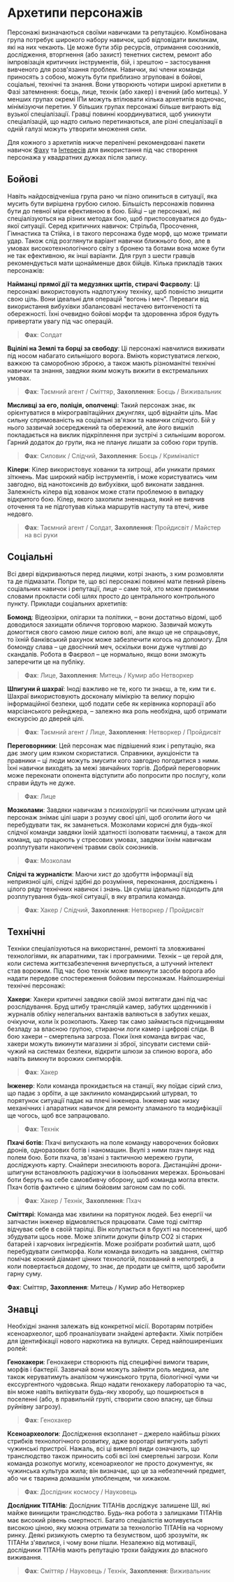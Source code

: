 # Архетипи персонажів

Персонажі визначаються своїми навичками та репутацією. Комбінована група потребує широкого набору навичок, щоб відповідати викликам, які на них чекають. Це може бути збір ресурсів, отримання союзників, дослідження, вторгнення (або захист) тенетних систем, ремонт або імпровізація критичних інструментів, бій, і зрештою – застосування вивченого для розв'язання проблем. Навички, які члени команди приносять з собою, можуть бути приблизно згруповані в бойові, соціальні, технічні та знання. Вони утворюють чотири широкі архетипи в Фазі затемнення: боєць, лице, технік (або хакер) і вчений (або митець). У менших групах окремі ІПи можуть втілювати кілька архетипів водночас, мінімізуючи перетин. У більших групах персонажі більше виграють від вузької спеціалізації. Гравці повинні координуватися, щоб уникнути спеціалізацій, що надто сильно перетинаються, але різні спеціалізації в одній галузі можуть утворити множення сили.

Для кожного з архетипів нижче перелічені рекомендовані пакети навичок [Фаху](../04/05-step-2-carrer.md) та [Інтересів](../04/06-step-3-interest.md) для використання під час створення персонажа у квадратних дужках після запису.

## Бойові

Навіть найдосвідченіша група рано чи пізно опиниться в ситуації, яка мусить бути вирішена грубою силою. Більшість персонажів повинна бути до певної міри ефективною в бою. Бійці – це персонажі, які спеціалізуються на різних методах бою, щоб пристосовуватися до будь-якої ситуації. Серед критичних навичок: Стрільба, Просочення, Гімнастика та Стійка, і в такого персонажа буде морф, що може тримати удар. Також слід розглянути варіант навички ближнього бою, але в умовах високотехнологічного світу з бронею та ботами вона може бути не так ефективною, як інші варіанти. Для груп з шести гравців рекомендується мати щонайменше двох бійців. Кілька прикладів таких персонажів:

**Найманці прямої дії та медузяних щитів, стирачі Фаєрволу**: Ці персонажі використовують надпотужну техніку, щоб повністю знищити свою ціль. Вони ідеальні для операцій "вогонь і меч". Переваги від використання вибухівки збалансовані нестачею витонченості та обережності. Їхні очевидно бойові морфи та здоровенна зброя будуть привертати увагу під час операцій.

<blockquote class="indent">

**Фах**: Солдат

</blockquote>

**Вцілілі на Землі та борці за свободу**: Ці персонажі навчилися виживати під носом набагато сильнішого ворога. Вміють користуватися легкою, важкою та саморобною зброєю, а також мають різноманітні технічні навички та знання, завдяки яким можуть вижити в екстремальних умовах.

<blockquote class="indent">

**Фах**: Таємний агент / Сміттяр, **Захоплення**: Боєць / Виживальник

</blockquote>

**Мисливці за его, поліція, ополченці**: Такий персонаж знає, як орієнтуватися в мікрогравітаційних джунглях, щоб віднайти ціль. Має сильну спрямованість на соціальні зв'язки та навички слідчого. Бій у нього зазвичай зосереджений та обережний, але його вишкіл покладається на виклик підкріплення при зустрічі з сильнішим ворогом. Гарний додаток до групи, яка не планує лишати за собою гори трупів.

<blockquote class="indent">

**Фах**: Силовик / Слідчий, **Захоплення**: Боєць / Криміналіст

</blockquote>

**Кілери**: Кілер використовує хованки та хитрощі, аби уникати прямих зіткнень. Має широкий набір інструментів, і може користуватись чим завгодно, від нанотоксинів до вибухівки, щоб виконати завдання. Залежність кілера від хованок може стати проблемою в випадку відкритого бою. Кілер, якого захопили зненацька, який не вивчив оточення та не підготував кілька маршрутів наступу та втечі, живе недовго.

<blockquote class="indent">

**Фах**: Таємний агент / Солдат, **Захоплення**: Пройдисвіт / Майстер на всі руки

</blockquote>

## Соціальні

Всі двері відкриваються перед лицями, котрі знають, з ким розмовляти та де підмазати. Попри те, що всі персонажі повинні мати певний рівень соціальних навичок і репутації, лице – саме той, хто може приємними словами прокласти собі шлях просто до центрального контрольного пункту. Приклади соціальних архетипів:

**Бомонд**: Відеозірки, олігархи та політики, – вони достатньо відомі, щоб доводилося захищати обличчя торговою маркою. Зазвичай можуть домогтися свого самою лише силою волі, але якщо це не спрацьовує, то їхній банківський рахунок може забезпечити когось на допомогу. Для бомонду слава – це двосічний меч, оскільки вони дуже чутливі до скандалів. Робота в Фаєрвол – це нормально, якщо вони зможуть заперечити це на публіку.

<blockquote class="indent">

**Фах**: Лице, **Захоплення**: Митець / Кумир або Нетворкер

</blockquote>

**Шпигуни й шахраї**: Іноді важливо не те, кого ти знаєш, а те, ким ти є. Шахраї використовують досконалу мімікрію та велику порцію інформаційної безпеки, щоб подати себе як керівника корпорації або марсіанського рейнджера, – залежно яка роль необхідна, щоб отримати екскурсію до дверей цілі.

<blockquote class="indent">

**Фах**: Таємний агент / Лице, **Захоплення**: Нетворкер / Пройдисвіт

</blockquote>

**Переговорники**: Цей персонаж має підвішений язик і репутацію, яка дає змогу цим язиком скористатися. Справники, аукціоністи та правники – ці люди можуть змусити кого завгодно погодитися з ними. Їхні навички виходять за межі звичайних торгів. Добрий переговорник може переконати опонента відступити або попросити про послугу, коли справи йдуть не дуже.

<blockquote class="indent">

**Фах**: Лице

</blockquote>

**Мозколами**: Завдяки навичкам з психохірургії чи психічним штукам цей персонаж знімає цілі шари з розуму своєї цілі, щоб оголити його чи перебудувати так, як заманеться. Мозколами корисні для будь-якої слідчої команди завдяки їхній здатності ізолювати таємниці, а також для команд, що працюють у стресових умовах, завдяки їхнім навичкам розплутувати накопичені травми своїх союзників.

<blockquote class="indent">

**Фах**: Мозколам

</blockquote>

**Слідчі та журналісти**: Маючи хист до здобуття інформації від неприязної цілі, слідчі здібні до розуміння, переконання, досліджень і цілого ряду технічних навичок і знань. Ця суміш ідеально підходить для розплутування будь-якої ситуації, в яку втрапила команда.

<blockquote class="indent">

**Фах**: Хакер / Слідчий, **Захоплення**: Нетворкер / Пройдисвіт

</blockquote>

## Технічні

Техніки спеціалізуються на використанні, ремонті та зловживанні технологіями, як апаратними, так і програмними. Технік – це герой для, коли система життєзабезпечення вичерпується, а штучний інтелект став ворожим. Під час бою технік може вимкнути засоби ворога або надати передове спостереження бойовим персонажам. Найпоширеніші технічні персонажі:

**Хакери**: Хакери критичні завдяки своїй змозі витягати дані під час розслідування. Бруд штибу трансляцій камер, забутих щоденників і журналів обліку нелегальних вантажів валяються в забутих кешах, очікуючи, коли їх розкопають. Хакер так само займається підчищанням безладу за власною групою, стираючи логи камер і цифрові сліди. В бою хакери – смертельна загроза. Поки їхня команда виграє час, хакери можуть викинути магазини зі зброї, зіпсувати системи свій-чужий на системах безпеки, відкрити шлюзи за спиною ворога, або навіть вимкнути ворожих синтморфів.

<blockquote class="indent">

**Фах**: Хакер

</blockquote>

**Інженер**: Коли команда прокидається на станції, яку поїдає сірий слиз, що падає з орбіти, а ще заклинило командирський штурвал, то порятунок ситуації падає на плечі інженера. Інженер має низку механічних і апаратних навичок для ремонту зламаного та модифікації ще чогось, щоб все запрацювало.

<blockquote class="indent">

**Фах**: Технік

</blockquote>

**Пхачі ботів**: Пхачі випускають на поле команду наворочених бойових дронів, одноразових ботів і наномашин. Вкупі з ними пхач панує над полем бою. Боти пхача, зв'язані з тактичною мережею групи, досліджують карту. Снайпери знесилюють ворога. Дистанційні дрони-шпигуни встановлюють радіожучки в ізольованих мережах. Броньовані боти беруть на себе самовбивчу оборону, щоб команда могла втекти. Пхач ботів фактично є цілим бойовим загоном сам по собі.

<blockquote class="indent">

**Фах**: Хакер / Технік, **Захоплення**: Пхач

</blockquote>

**Сміттярі**: Команда має хвилини на порятунок людей. Без енергії чи запчастин інженер відмовляється працювати. Саме тоді сміттяр відчуває себе в своїй тарілці. Він колупається в брухті на поселенні, щоб збудувати щось нове. Може зліпити докупи фільтр CO2 зі старих батарей і харчових інгредієнтів. Може розібрати розбитий шатл, щоб перебудувати синтморфа. Коли команда виходить на завдання, сміттяр помічає кожний діамант цінних технологій, похований в непотребі, а коли повертається додому, то знає, де продати це сміття, щоб заробити гарну суму.

**Фах**: Сміттяр, **Захоплення**: Митець / Кумир або Нетворкер

## Знавці

Необхідні знання залежать від конкретної місії. Воротарям потрібен ксеноархеолог, щоб проаналізувати знайдені артефакти. Хімік потрібен для ідентифікації нового наркотика на вулицях. Серед найпоширеніших ролей:

**Генохакери**: Генохакери створюють під специфічні вимоги тварин, морфів і бактерії. Зазвичай вони можуть зайняти роль медика, але також керуватимуть аналізом чужинського трупа, біологічної чуми чи екссургентного чудовська. Якщо надати генохакеру лабораторію та час, він може навіть вилікувати будь-яку хворобу, що поширюється в поселенні (або, в правильній групі, створити свою власну, ще більш руйнівну загрозу).

<blockquote class="indent">

**Фах**: Генохакер

</blockquote>

**Ксеноархеологи**: Дослідження екзопланет – джерело найбільш різких стрибків технологічного розвитку, адже воротарі витягують забуті чужинські пристрої. Нажаль, всі ці вимерлі види означають, що транслюдство також приносить собі всі їхні смертельні загрози. Коли команда розкопує могилу, ксеноархеолог не просто документує, як чужинська культура жила; він визначає, що це за небезпечний предмет, або чи є тварина домашнім улюбленцем, чи хижаком.

<blockquote class="indent">

**Фах**: Дослідник космосу / Науковець

</blockquote>

**Дослідник ТІТАНів**: Дослідник ТІТАНів досліджує залишене ШІ, які майже винищили транслюдство. Будь-яка робота з залишками ТІТАНів має високий рівень смертності. Багато спеціалістів мотивується високою ціною, яку можна отримати за технологію ТІТАНів на чорному ринку. Деякі ризикують смертю та безумством, щоб зрозуміти, як ТІТАНи з'явилися, і чому вони пішли. Незалежно від мотивації, дослідники ТІТАНів мають репутацію трохи байдужих до власного виживання.

<blockquote class="indent">

**Фах**: Сміттяр / Науковець / Технік, **Захоплення**: Виживальник

</blockquote>
